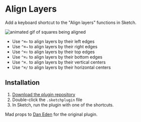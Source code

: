 # Align Layers
Add a keyboard shortcut to the "Align layers" functions in
Sketch. 

![animated gif of squares being aligned](https://d3vv6lp55qjaqc.cloudfront.net/items/3e3i2R3u1g3V1C1N3W0s/align-objects.gif?X-CloudApp-Visitor-Id=357730&v=7bc6afe5)

- Use `^⌘←` to align layers by their left edges
- Use `^⌘→` to align layers by their right edges
- Use `^⌘↑` to align layers by their top edges
- Use `^⌘↓` to align layers by their bottom edges
- Use `^⌘.` to align layers by their vertical centers
- Use `^⌘/` to align layers by their horizontal centers

## Installation
1. [Download the plugin repository](https://github.com/mds/sketch-shorcuts/archive/master.zip)
2. Double-click the `.sketchplugin` file
3. In Sketch, run the plugin with one of the shortcuts.

Mad props to [Dan Eden](http://twitter.com/_dte) for the original plugin.

